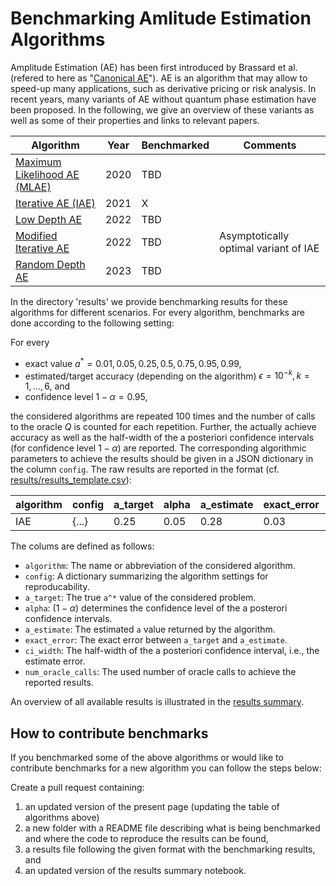 # Benchmarking Amlitude Estimation Algorithms

Amplitude Estimation (AE) has been first introduced by Brassard et al. (refered to here as "[Canonical AE](https://arxiv.org/abs/quant-ph/0005055)").
AE is an algorithm that may allow to speed-up many applications, such as derivative pricing or risk analysis.
In recent years, many variants of AE without quantum phase estimation have been proposed.
In the following, we give an overview of these variants as well as some of their properties and links to relevant papers.


| Algorithm | Year | Benchmarked | Comments |
|-----------|------|-------------|----------|
| [Maximum Likelihood AE (MLAE)](https://link.springer.com/article/10.1007/s11128-019-2565-2) | 2020 | TBD |                                       |
| [Iterative AE (IAE)](https://www.nature.com/articles/s41534-021-00379-1)                    | 2021 | X   |                                       |
| [Low Depth AE](https://quantum-journal.org/papers/q-2022-06-27-745/)                        | 2022 | TBD |                                       |
| [Modified Iterative AE](https://arxiv.org/abs/2208.14612)                                   | 2022 | TBD | Asymptotically optimal variant of IAE |
| [Random Depth AE](https://arxiv.org/abs/2301.00528)                                         | 2023 | TBD |                                       |

In the directory 'results' we provide benchmarking results for these algorithms for different scenarios.
For every algorithm, benchmarks are done according to the following setting:

For every
- exact value $a^* = 0.01, 0.05, 0.25, 0.5, 0.75, 0.95, 0.99$,
- estimated/target accuracy (depending on the algorithm) $\epsilon = 10^{-k}, k = 1, \ldots, 6$, and
- confidence level $1-\alpha = 0.95$,

the considered algorithms are repeated 100 times and the number of calls to the oracle $Q$ is counted for each repetition.
Further, the actually achieve accuracy as well as the half-width of the a posteriori confidence intervals (for confidence level $1-\alpha$) are reported.
The corresponding algorithmic parameters to achieve the results should be given in a JSON dictionary in the column `config`.
The raw results are reported in the format (cf. [results/results_template.csv](results/results_template.csv)):


| algorithm | config | a_target | alpha | a_estimate | exact_error | ci_width    | num_oracle_calls |
|-----------|--------|----------|-------|------------|-------------|-------------|------------------|
| IAE       | {...}  | 0.25     | 0.05  | 0.28       | 0.03        | 0.12        | 100              |

The colums are defined as follows:
- `algorithm`: The name or abbreviation of the considered algorithm.
- `config`: A dictionary summarizing the algorithm settings for reproducability.
- `a_target`: The true `a^*` value of the considered problem.
- `alpha`: $(1-\alpha)$ determines the confidence level of the a posterori confidence intervals.
- `a_estimate`: The estimated `a` value returned by the algorithm.
- `exact_error`: The exact error between `a_target` and `a_estimate`.
- `ci_width`: The half-width of the a posteriori confidence interval, i.e., the estimate error.
- `num_oracle_calls`: The used number of oracle calls to achieve the reported results.

An overview of all available results is illustrated in the [results summary](results_summary.ipynb).


## How to contribute benchmarks

If you benchmarked some of the above algorithms or would like to contribute benchmarks for a new algorithm you can follow the steps below:

Create a pull request containing:
1. an updated version of the present page (updating the table of algorithms above)
2. a new folder with a README file describing what is being benchmarked and where the code to reproduce the results can be found,
3. a results file following the given format with the benchmarking results, and
4. an updated version of the results summary notebook.

